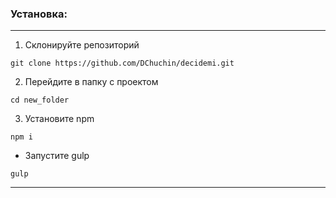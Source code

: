 ### Установка:
***
1. Склонируйте репозиторий
```  
git clone https://github.com/DChuchin/decidemi.git
```
2. Перейдите в папку с прoектом
```
cd new_folder
```
3. Установите npm
```
npm i
```
+ Запустите gulp
```
gulp
```
***